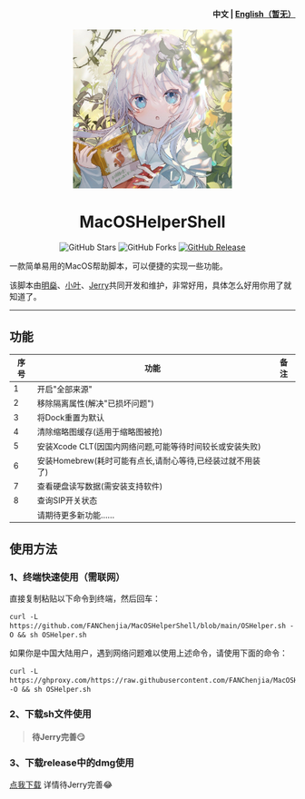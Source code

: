 <h4 align="right"><strong>中文</strong> | <a href="">English（暂无）</a></h4>
<p align="center">
    <img src="./assets/logo1.jpg" width=280/>
</p>
<h1 align="center">MacOSHelperShell</h1>
<div align="center">   
  <img src="https://img.shields.io/github/stars/FANChenjia/MacOSHelperShell?label=Stars" alt="GitHub Stars"/>
  <img src="https://img.shields.io/github/forks/FANChenjia/MacOSHelperShell?label=Forks" alt="GitHub Forks"/> 
  <a href="https://github.com/FANChenjia/MacOSHelperShell/releases" target="_blank">
    <img src="https://img.shields.io/github/v/release/FANChenjia/MacOSHelperShell?display_name=tag" alt="GitHub Release"/></a>
</div>



一款简单易用的MacOS帮助脚本，可以便捷的实现一些功能。

该脚本由[明燊](https://github.com/FANChenjia)、[小叶](https://github.com/yeenjie123456)、[Jerry](https://github.com/Jerry-XU1010)共同开发和维护，非常好用，具体怎么好用你用了就知道了。

---

## 功能

| 序号 | 功能                                                       | 备注 |
| ---- | ---------------------------------------------------------- | ---- |
| 1    | 开启"全部来源"                                             |      |
| 2    | 移除隔离属性(解决"已损坏问题")                             |      |
| 3    | 将Dock重置为默认                                           |      |
| 4    | 清除缩略图缓存(适用于缩略图被抢)                           |      |
| 5    | 安装Xcode CLT(因国内网络问题,可能等待时间较长或安装失败)   |      |
| 6    | 安装Homebrew(耗时可能有点长,请耐心等待,已经装过就不用装了) |      |
| 7    | 查看硬盘读写数据(需安装支持软件)                           |      |
| 8    | 查询SIP开关状态                                            |      |
|      | 请期待更多新功能……                                       |      |



## 使用方法

### 1、终端快速使用（需联网）

直接复制粘贴以下命令到终端，然后回车：

```shell
curl -L https://github.com/FANChenjia/MacOSHelperShell/blob/main/OSHelper.sh -O && sh OSHelper.sh
```

如果你是中国大陆用户，遇到网络问题难以使用上述命令，请使用下面的命令：

```shell
curl -L https://ghproxy.com/https://raw.githubusercontent.com/FANChenjia/MacOSHelperShell/main/OSHelper.sh -O && sh OSHelper.sh
```

### 2、下载sh文件使用
>#### 待Jerry完善😏

### 3、下载release中的dmg使用

[点我下载](https://github.com/FANChenjia/MacOSHelperShell/releases)
详情待Jerry完善😂
